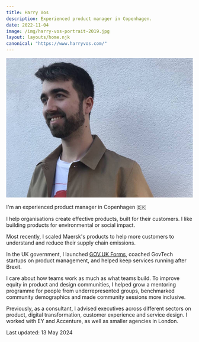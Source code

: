 ```yaml
---
title: Harry Vos
description: Experienced product manager in Copenhagen.
date: 2022-11-04
image: /img/harry-vos-portrait-2019.jpg
layout: layouts/home.njk
canonical: "https://www.harryvos.com/"
---
```


![Portrait of Harry Vos, 2019. Smiling white man in his late 20s with short dark brown hair and a trimmed beard. Wearing a smart beige sports jacket over a white t-shirt.](/img/harry-vos-portrait-2019.jpg "harry-vos-portrait-2019")

I'm an experienced product manager in Copenhagen 🇩🇰

I help organisations create effective products, built for their customers. I like building products for environmental or social impact.

Most recently, I scaled Maersk's products to help more customers to understand and reduce their supply chain emissions.

In the UK government, I launched [GOV.UK Forms](https://www.forms.service.gov.uk/), coached GovTech startups on product management, and helped keep services running after Brexit.

I care about how teams work as much as what teams build. To improve equity in product and design communities, I helped grow a mentoring programme for people from underrepresented groups, benchmarked community demographics and made community sessions more inclusive.

Previously, as a consultant, I advised executives across different sectors on product, digital transformation, customer experience and service design. I worked with EY and Accenture, as well as smaller agencies in London.

Last updated: 13 May 2024
